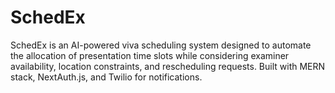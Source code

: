 # SchedEx
SchedEx is an AI-powered viva scheduling system designed to automate the allocation of presentation time slots while considering examiner availability, location constraints, and rescheduling requests. Built with MERN stack, NextAuth.js, and Twilio for notifications. 
